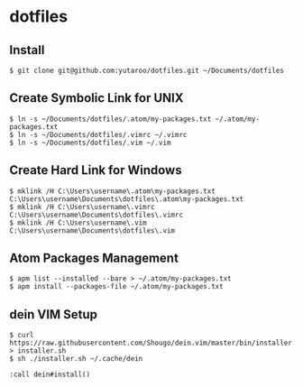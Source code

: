 # dotfiles

## Install
```
$ git clone git@github.com:yutaroo/dotfiles.git ~/Documents/dotfiles
```

## Create Symbolic Link for UNIX
```
$ ln -s ~/Documents/dotfiles/.atom/my-packages.txt ~/.atom/my-packages.txt
$ ln -s ~/Documents/dotfiles/.vimrc ~/.vimrc
$ ln -s ~/Documents/dotfiles/.vim ~/.vim
```
## Create Hard Link for Windows
```
$ mklink /H C:\Users\username\.atom\my-packages.txt C:\Users\username\Documents\dotfiles\.atom\my-packages.txt
$ mklink /H C:\Users\username\.vimrc C:\Users\username\Documents\dotfiles\.vimrc
$ mklink /H C:\Users\username\.vim C:\Users\username\Documents\dotfiles\.vim
```


## Atom Packages Management
```
$ apm list --installed --bare > ~/.atom/my-packages.txt
$ apm install --packages-file ~/.atom/my-packages.txt
```

## dein VIM Setup
```
$ curl https://raw.githubusercontent.com/Shougo/dein.vim/master/bin/installer.sh > installer.sh
$ sh ./installer.sh ~/.cache/dein
```

```
:call dein#install()
```

